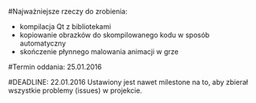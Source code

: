 #Najważniejsze rzeczy do zrobienia:
- kompilacja Qt z bibliotekami
- kopiowanie obrazków do skompilowanego kodu w sposób automatyczny
- skończenie płynnego malowania animacji w grze

#Termin oddania: 25.01.2016

#DEADLINE: 22.01.2016
Ustawiony jest nawet milestone na to, aby zbierał wszystkie problemy (issues) w projekcie.
